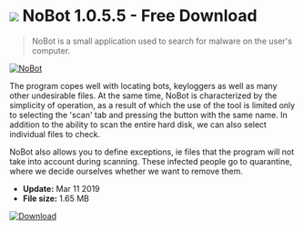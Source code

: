 # ![](https://cdn.softexe.net/static/icon/c/nobot-8950.png) NoBot 1.0.5.5 - Free Download

> NoBot is a small application used to search for malware on the user's computer.

[![NoBot](https://gallery.dpcdn.pl/imgc/Tools/77327/g_-_420x350_1.5_-_x20170825171757_0.jpg)](https://softexe.net/win/security-privacy/scanners/nobot:haeR.html)

The program copes well with locating bots, keyloggers as well as many other undesirable files. At the same time, NoBot is characterized by the simplicity of operation, as a result of which the use of the tool is limited only to selecting the 'scan' tab and pressing the button with the same name. In addition to the ability to scan the entire hard disk, we can also select individual files to check.
 
 NoBot also allows you to define exceptions, ie files that the program will not take into account during scanning. These infected people go to quarantine, where we decide ourselves whether we want to remove them.


- **Update:** Mar 11 2019
- **File size:** 1.65 MB

[![Download](https://cdn.softexe.net/static/img/download.png)](https://softexe.net/win/security-privacy/scanners/nobot:haeR.html)

